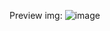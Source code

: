 Preview img: 
![image](https://github.com/user-attachments/assets/2fc180f9-ff1a-42ec-9121-17d993ac6507)

